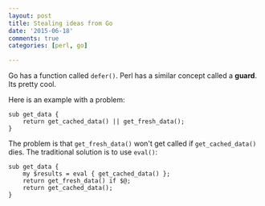 ```yaml
---
layout: post
title: Stealing ideas from Go
date: '2015-06-18'
comments: true
categories: [perl, go]

---
```


Go has a function called `defer()`.  Perl has a similar concept called a
**guard**.  Its pretty cool.  

Here is an example with a problem:

    sub get_data {
        return get_cached_data() || get_fresh_data();
    }

The problem is that `get_fresh_data()` won't get called if `get_cached_data()`
dies.  The traditional solution is to use `eval()`:

    sub get_data {
        my $results = eval { get_cached_data() };
        return get_fresh_data() if $@;
        return get_cached_data();
    }
